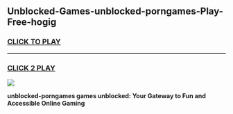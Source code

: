 
## Unblocked-Games-unblocked-porngames-Play-Free-hogig
<h3>
<a href="https://premium76.site?title=unblocked-porngames&ref=23A">CLICK TO PLAY</a></h3>
<hr>

<h3>
<a href="https://premium76.site?title=unblocked-porngames&ref=23A">CLICK 2 PLAY</a>
  
</h3>

<a href="https://premium76.site?title=unblocked-porngames&ref=23A"><img src="https://clearcache.store/games.png"></a>


**unblocked-porngames games unblocked: Your Gateway to Fun and Accessible Online Gaming**
